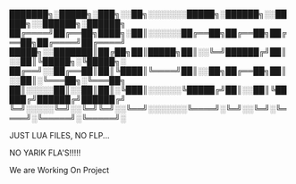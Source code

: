 
███████╗░█████╗░███╗░░██╗░░░░░░░█████╗░██████╗░░█████╗░░██████╗░██████╗
██╔════╝██╔══██╗████╗░██║░░░░░░██╔══██╗██╔══██╗██╔══██╗██╔════╝██╔════╝
█████╗░░███████║██╔██╗██║█████╗██║░░╚═╝██████╔╝██║░░██║╚█████╗░╚█████╗░
██╔══╝░░██╔══██║██║╚████║╚════╝██║░░██╗██╔══██╗██║░░██║░╚═══██╗░╚═══██╗
██║░░░░░██║░░██║██║░╚███║░░░░░░╚█████╔╝██║░░██║╚█████╔╝██████╔╝██████╔╝
╚═╝░░░░░╚═╝░░╚═╝╚═╝░░╚══╝░░░░░░░╚════╝░╚═╝░░╚═╝░╚════╝░╚═════╝░╚═════╝░

JUST LUA FILES, NO FLP...

NO YARIK FLA'S!!!!!

We are Working On Project
